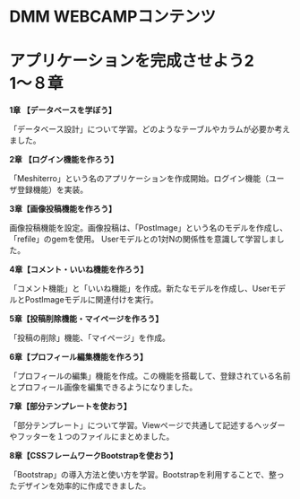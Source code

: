 # DMM WEBCAMPコンテンツ

# アプリケーションを完成させよう2　1〜８章

**1章 【データベースを学ぼう】**

「データベース設計」について学習。どのようなテーブルやカラムが必要か考えました。

**2章 【ログイン機能を作ろう】**

「Meshiterro」という名のアプリケーションを作成開始。ログイン機能（ユーザ登録機能）を実装。

**3章【画像投稿機能を作ろう】**

画像投稿機能を設定。画像投稿は、「PostImage」という名のモデルを作成し、「refile」のgemを使用。
Userモデルとの1対Nの関係性を意識して学習しました。

**4章【コメント・いいね機能を作ろう】**

「コメント機能」と「いいね機能」を作成。新たなモデルを作成し、UserモデルとPostImageモデルに関連付けを実行。

**5章【投稿削除機能・マイページを作ろう】**

「投稿の削除」機能、「マイページ」を作成。

**6章【プロフィール編集機能を作ろう】**

「プロフィールの編集」機能を作成。この機能を搭載して、登録されている名前とプロフィール画像を編集できるようになりました。

**7章【部分テンプレートを使おう】**

「部分テンプレート」について学習。Viewページで共通して記述するヘッダーやフッターを１つのファイルにまとめました。

**8章【CSSフレームワークBootstrapを使おう】**

「Bootstrap」の導入方法と使い方を学習。Bootstrapを利用することで、整ったデザインを効率的に作成できました。
